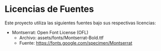 # Licencias de Fuentes

Este proyecto utiliza las siguientes fuentes bajo sus respectivas licencias:

- Montserrat: Open Font License (OFL)
  - Archivo: assets/fonts/Montserrat-Bold.ttf
  - Fuente: https://fonts.google.com/specimen/Montserrat